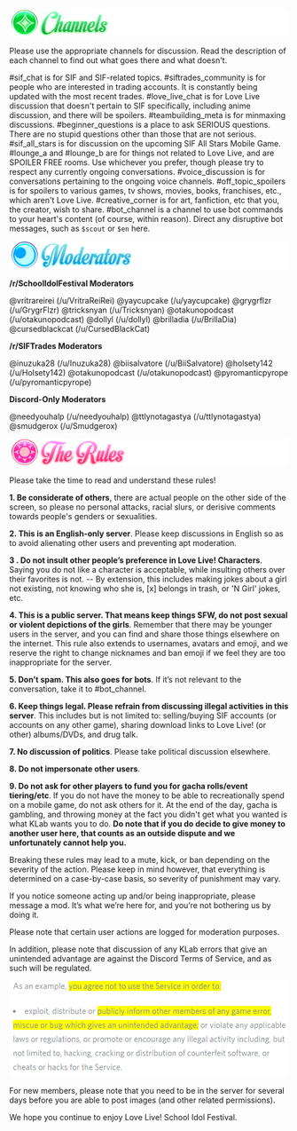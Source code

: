 ![Image](/header2.png?raw=true})

Please use the appropriate channels for discussion. Read the description of each channel to find out what goes there and what doesn't.

#sif_chat is for SIF and SIF-related topics.
#siftrades_community is for people who are interested in trading accounts. It is constantly being updated with the most recent trades.
#love_live_chat is for Love Live discussion that doesn't pertain to SIF specifically, including anime discussion, and there will be spoilers.
#teambuilding_meta is for minmaxing discussions.
#beginner_questions is a place to ask SERIOUS questions. There are no stupid questions other than those that are not serious.
#sif_all_stars is for discussion on the upcoming SIF All Stars Mobile Game.
#lounge_a and #lounge_b are for things not related to Love Live, and are SPOILER FREE rooms. Use whichever you prefer, though please try to respect any currently ongoing conversations.
#voice_discussion is for conversations pertaining to the ongoing voice channels. 
#off_topic_spoilers is for spoilers to various games, tv shows, movies, books, franchises, etc., which aren't Love Live.
#creative_corner is for art, fanfiction, etc that you, the creator, wish to share.
#bot_channel is a channel to use bot commands to your heart's content (of course, within reason). Direct any disruptive bot messages, such as `$scout` or `$en` here.

![Image](/header3.png?raw=true)

**/r/SchoolIdolFestival Moderators**

@vritrareirei (/u/VritraReiRei)
@yaycupcake (/u/yaycupcake)
@grygrflzr (/u/GrygrFlzr)
@tricksnyan (/u/Tricksnyan)
@otakunopodcast (/u/otakunopodcast)
@dollyl (/u/dollyl)
@brilladia (/u/BrillaDia)
@cursedblackcat (/u/CursedBlackCat)

**/r/SIFTrades Moderators**

@inuzuka28 (/u/Inuzuka28)
@biisalvatore (/u/BiiSalvatore)
@holsety142 (/u/Holsety142)
@otakunopodcast (/u/otakunopodcast)
@pyromanticpyrope (/u/pyromanticpyrope)

**Discord-Only Moderators**

@needyouhalp (/u/needyouhalp)
@ttlynotagastya (/u/ttlynotagastya)
@smudgerox (/u/Smudgerox)

![Image](/header1.png?raw=true)

Please take the time to read and understand these rules!

**1. Be considerate of others**, there are actual people on the other side of the screen, so please no personal attacks, racial slurs, or derisive comments towards people's genders or sexualities.

**2. This is an English-only server**. Please keep discussions in English so as to avoid alienating other users and preventing apt moderation.

**3 . Do not insult other people’s preference in Love Live! Characters**. Saying you do not like a character is acceptable, while insulting others over their favorites is not.
-- By extension, this includes making jokes about a girl not existing, not knowing who she is, [x] belongs in trash, or 'N Girl' jokes, etc.

**4. This is a public server. That means keep things SFW, do not post sexual or violent depictions of the girls**. Remember that there may be younger users in the server, and you can find and share those things elsewhere on the internet. This rule also extends to usernames, avatars and emoji, and we reserve the right to change nicknames and ban emoji if we feel they are too inappropriate for the server.

**5. Don’t spam. This also goes for bots**. If it’s not relevant to the conversation, take it to #bot_channel.

**6. Keep things legal. Please refrain from discussing illegal activities in this server**. This includes but is not limited to: selling/buying SIF accounts (or accounts on any other game), sharing download links to Love Live! (or other) albums/DVDs, and drug talk.

**7. No discussion of politics**. Please take political discussion elsewhere.

**8. Do not impersonate other users**.

**9. Do not ask for other players to fund you for gacha rolls/event tiering/etc**.
If you do not have the money to be able to recreationally spend on a mobile game, do not ask others for it. At the end of the day, gacha is gambling, and throwing money at the fact you didn't get what you wanted is what KLab wants you to do.
**Do note that if you do decide to give money to another user here, that counts as an outside dispute and we unfortunately cannot help you.**

Breaking these rules may lead to a mute, kick, or ban depending on the severity of the action. Please keep in mind however, that everything is determined on a case-by-case basis, so severity of punishment may vary. 

If you notice someone acting up and/or being inappropriate, please message a mod. It’s what we’re here for, and you’re not bothering us by doing it.

Please note that certain user actions are logged for moderation purposes.

In addition, please note that discussion of any KLab errors that give an unintended advantage are against the Discord Terms of Service, and as such will be regulated.

![Image](/tos-game-errors.png?raw=true)

For new members, please note that you need to be in the server for several days before you are able to post images (and other related permissions).

We hope you continue to enjoy Love Live! School Idol Festival.
